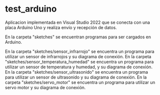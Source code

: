 # test_arduino
Aplicacion implementada en Visual Studio 2022 que se conecta con una placa Arduino Uno y realiza envío y recepción de datos.

En la carpeta "sketches" se encuentran programas para ser cargados en Arduino.

En la carpeta "sketches/sensor_infrarrojo" se encuentra un programa para utilizar un sensor de infrarrojos y su diagrama de conexión.
En la carpeta "sketches/sensor_temperatura_humedad" se encuentra un programa para utilizar un sensor de temperatura y humedad, y su diagrama de conexión.
En la carpeta "sketches/sensor_ultrasonido" se encuentra un programa para utilizar un sensor de ultrasonido y su diagrama de conexión.
En la carpeta "sketches/servo_motor" se encuentra un programa para utilizar un servo motor y su diagrama de conexión.
